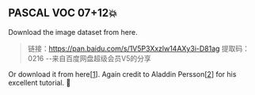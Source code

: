 ## PASCAL VOC 07+12💥

Download the image dataset from here.

> 链接：https://pan.baidu.com/s/1V5P3Xxzlw14AXy3i-D81ag 
> 提取码：0216 
> --来自百度网盘超级会员V5的分享

Or download it from here[[1](https://www.kaggle.com/datasets/aladdinpersson/pascal-voc-dataset-used-in-yolov3-video)]. Again credit to Aladdin Persson[[2](https://github.com/aladdinpersson/)] for his excellent tutorial. 🤗